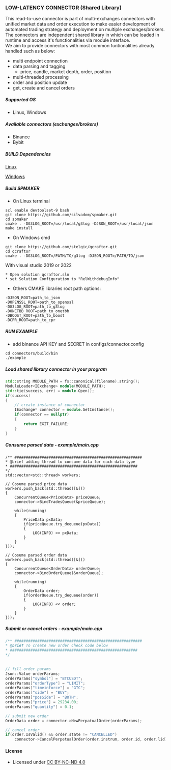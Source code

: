 ### LOW-LATENCY CONNECTOR (Shared Library)

This read-to-use connector is part of multi-exchanges connectors with 
unified market data and order execution to make easier development of 
automated trading strategy and deployment on multiple exchanges/brokers.
The connectors are independent shared library in which can be loaded in
runtime and access it's functionalities via module interface.  
We aim to provide connectors with most common funtionalities 
already handled such as below:

* multi endpoint connection
* data parsing and tagging
    * price, candle, market depth, order, position
* multi-threaded processing
* order and position update
* get, create and cancel orders

##### Supported OS

* Linux, Windows

##### Available connectors (exchanges/brokers)

* Binance
* Bybit

##### BUILD Dependencies

[Linux](BUILD_LIBRARIES_LINUX.md)

[Windows](BUILD_LIBRARIES_WIN.md)

##### Build SPMAKER

* On Linux terminal
```
scl enable devtoolset-9 bash
git clone https://github.com/silvadom/spmaker.git
cd spmaker
cmake . -DG3LOG_ROOT=/usr/local/g3log -DJSON_ROOT=/usr/local/json
make install
```

* On Windows cmd
```
git clone https://github.com/stelgic/qcraftor.git
cd qcraftor
cmake . -DG3LOG_ROOT=/PATH/TO/g3log -DJSON_ROOT=/PATH/TO/json
```

With visual studio 2019 or 2022

    * Open solution qcraftor.sln 
    * set Solution Configuration to "RelWithdebugInfo"

* Others CMAKE libraries root path options:
```
-DJSON_ROOT=path_to_json
-DOPENSSL_ROOT=path_to_openssl
-DG3LOG_ROOT=path_to_g3log
-DONETBB_ROOT=path_to_onetbb
-DBOOST_ROOT=path_to_boost
-DCPR_ROOT=path_to_cpr
```

##### RUN EXAMPLE

- add binance API KEY and SECRET in configs/connector.config

```
cd connectors/build/bin
./example
```

##### Load shared library connector in your program
```c++
std::string MODULE_PATH = fs::canonical(filename).string();
ModuleLoader<IExchange> module(MODULE_PATH);
std::tie(success, err) = module.Open();
if(success)
{
    // create instance of connector
    IExchange* connector = module.GetInstance();
    if(connector == nullptr)
    {
        return EXIT_FAILURE;
    }
}
```

##### Consume parsed data - example/main.cpp

```
/** ########################################################
* @brief adding thread to consume data for each data type
* ########################################################
*/
std::vector<std::thread> workers;

// Cosume parsed price data
workers.push_back(std::thread([&]()
{
    ConcurrentQueue<PriceData> priceQueue;
    connector->BindTradesQueue(&priceQueue);

    while(running)
    {
        PriceData pxData;
        if(priceQueue.try_dequeue(pxData))
        {
            LOG(INFO) << pxData;
        }
    }
}));

// Cosume parsed order data
workers.push_back(std::thread([&]()
{
    ConcurrentQueue<OrderData> orderQueue;
    connector->BindOrderQueue(&orderQueue);

    while(running)
    {
        OrderData order;
        if(orderQueue.try_dequeue(order))
        {
            LOG(INFO) << order;
        }
    }
}));
```


##### Submit or cancel orders - example/main.cpp
```c++
/** ########################################################
* @brief To create new order check code below
* ########################################################
*/

 
// fill order params
Json::Value orderParams;
orderParams["symbol"] = "BTCUSDT";
orderParams["orderType"] = "LIMIT";
orderParams["timeinforce"] = "GTC";
orderParams["side"] = "BUY";
orderParams["posSide"] = "BOTH";
orderParams["price"] = 29234.00;
orderParams["quantity"] = 0.1;

// submit new order
OrderData order = connector->NewPerpatualOrder(orderParams);

// cancel order
if(order.IsValid() && order.state != "CANCELLED")
    connector->CancelPerpetualOrder(order.instrum, order.id, order.lid);
```

#### License

* Licensed under [CC BY-NC-ND 4.0](LICENSE.md)

